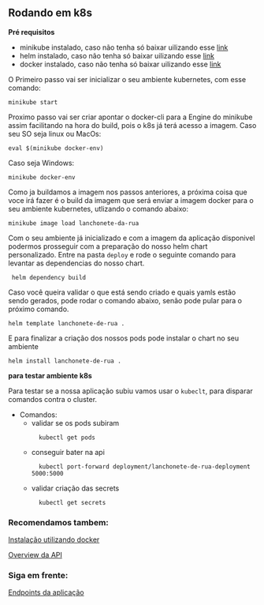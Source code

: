 
## Rodando em k8s

**Pré requisitos**
- minikube instalado, caso não tenha só baixar uilizando esse [link](https://minikube.sigs.k8s.io/docs/start/)
- helm instalado, caso não tenha só baixar uilizando esse [link](https://helm.sh/docs/intro/install/)
- docker instalado, caso não tenha só baixar uilizando esse [link](https://docs.docker.com/engine/install/)  

O Primeiro passo vai ser inicializar o seu ambiente kubernetes, com esse comando:
```shell
minikube start
```

Proximo passo vai ser criar apontar o docker-cli para a Engine do minikube assim facilitando na hora do build, pois o k8s já terá acesso a imagem. 
Caso seu SO seja linux ou MacOs:
```shell
eval $(minikube docker-env)
```
Caso seja Windows:
```shell
minikube docker-env
```  
    
Como ja buildamos a imagem nos passos anteriores, a próxima coisa que voce irá fazer é o build da imagem que será enviar a imagem docker para o seu ambiente kubernetes, utlizando o comando abaixo:
```shell
minikube image load lanchonete-da-rua
```

Com o seu ambiente já inicializado e com a imagem da aplicação disponivel podermos prosseguir com a preparação do nosso helm chart personalizado. Entre na pasta `deploy` e rode o seguinte comando para levantar as dependencias do nosso chart.
``` shell
 helm dependency build
```

Caso você queira validar o que está sendo criado e quais yamls estão sendo gerados, pode rodar o comando abaixo, senão pode pular para o próximo comando.
```shell
helm template lanchonete-de-rua .
```

E para finalizar a criação dos nossos pods pode instalar o chart no seu ambiente
```shell
helm install lanchonete-de-rua .
```
**para testar ambiente k8s**

Para testar se a nossa aplicação subiu vamos usar o `kubeclt`, para disparar comandos contra o cluster.

* Comandos: 
    - validar se os pods subiram
      ```shell
        kubectl get pods
      ```
    - conseguir bater na api
      ```shell
        kubectl port-forward deployment/lanchonete-de-rua-deployment 5000:5000
      ```
    - validar criação das secrets
      ```shell
        kubectl get secrets
      ```


### Recomendamos tambem:
[Instalação utilizando docker](./Docker.md)

[Overview da API](../overview.md)

### Siga em frente:
[Endpoints da aplicação](../endpoints/endpoints.md)